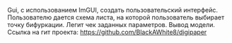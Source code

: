 Gui, с использованием ImGUI, создать пользовательский интерфейс. Пользователю дается схема листа, на которой пользователь выбирает точку бифуркации. Легит чек заданных параметров. Вывод модели. 
Ссылка на гит проекта: https://github.com/BlackAWhite8/digipaper
